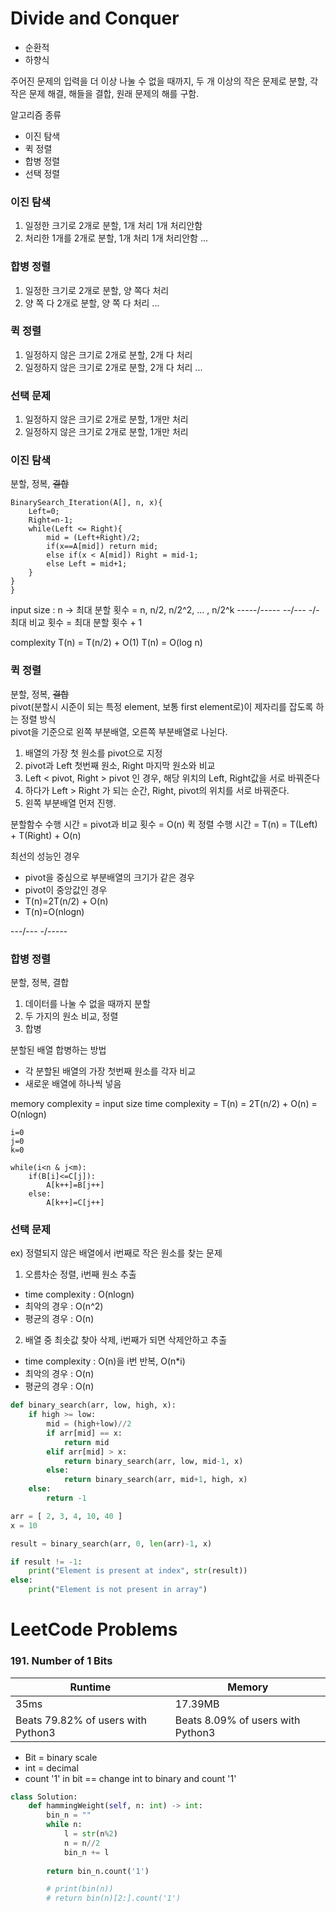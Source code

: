 # Divide and Conquer

- 순환적
- 하향식

주어진 문제의 입력을 더 이상 나눌 수 없을 때까지, 
두 개 이상의 작은 문제로 분할,
각 작은 문제 해결,
해들을 결합,
원래 문제의 해를 구함.

알고리즘 종류
- 이진 탐색
- 퀵 정렬
- 합병 정렬
- 선택 정렬

### 이진 탐색
1. 일정한 크기로 2개로 분할, 1개 처리 1개 처리안함
2. 처리한 1개를 2개로 분할, 1개 처리 1개 처리안함
...

### 합병 정렬
1. 일정한 크기로 2개로 분할, 양 쪽다 처리
2. 양 쪽 다 2개로 분할, 양 쪽 다 처리
...

### 퀵 정렬
1. 일정하지 않은 크기로 2개로 분할, 2개 다 처리
2. 일정하지 않은 크기로 2개로 분할, 2개 다 처리
...

### 선택 문제
1. 일정하지 않은 크기로 2개로 분할, 1개만 처리
2. 일정하지 않은 크기로 2개로 분할, 1개만 처리


### 이진 탐색
분할, 정복, ~~결합~~

```
BinarySearch_Iteration(A[], n, x){
    Left=0;
    Right=n-1;
    while(Left <= Right){
        mid = (Left+Right)/2;
        if(x==A[mid]) return mid;
        else if(x < A[mid]) Right = mid-1;
        else Left = mid+1;
    }
}
}
```

input size : n -> 최대 분할 횟수 = n, n/2, n/2^2, ... , n/2^k
-----/-----
--/---
-/-
최대 비교 횟수 = 최대 분할 횟수 + 1

complexity
T(n) = T(n/2) + O(1)
T(n) = O(log n)

### 퀵 정렬
분할, 정복, ~~결합~~    
pivot(분할시 시준이 되는 특정 element, 보통 first element로)이 제자리를 잡도록 하는 정렬 방식    
pivot을 기준으로 왼쪽 부분배열, 오른쪽 부분배열로 나뉜다.

1. 배열의 가장 첫 원소를 pivot으로 지정
2. pivot과 Left 첫번째 원소, Right 마지막 원소와 비교
3. Left < pivot, Right > pivot 인 경우, 해당 위치의 Left, Right값을 서로 바꿔준다
4. 하다가 Left > Right 가 되는 순간, Right, pivot의 위치를 서로 바꿔준다.
5. 왼쪽 부분배열 먼저 진행. 

분할함수 수행 시간 = pivot과 비교 횟수 = O(n)
퀵 정렬 수행 시간 = T(n) = T(Left) + T(Right) + O(n)

최선의 성능인 경우
- pivot을 중심으로 부분배열의 크기가 같은 경우
- pivot이 중앙값인 경우
- T(n)=2T(n/2) + O(n)
- T(n)=O(nlogn)

---/---
-/-----

### 합병 정렬
분할, 정복, 결합
1. 데이터를 나눌 수 없을 때까지 분할
2. 두 가지의 원소 비교, 정렬
3. 합병

분할된 배열 합병하는 방법
- 각 분할된 배열의 가장 첫번째 원소를 각자 비교
- 새로운 배열에 하나씩 넣음

memory complexity = input size
time complexity = T(n) = 2T(n/2) + O(n) = O(nlogn)

```
i=0
j=0
k=0

while(i<n & j<m):
    if(B[i]<=C[j]):
        A[k++]=B[j++]
    else:
        A[k++]=C[j++]
```

### 선택 문제
ex) 정렬되지 않은 배열에서 i번째로 작은 원소를 찾는 문제

1. 오름차순 정렬, i번째 원소 추출
- time complexity : O(nlogn)
- 최악의 경우 : O(n^2)
- 평균의 경우 : O(n)
2. 배열 중 최솟값 찾아 삭제, i번째가 되면 삭제안하고 추출
- time complexity : O(n)을 i번 반복, O(n*i)
- 최악의 경우 : O(n)
- 평균의 경우 : O(n)



```python
def binary_search(arr, low, high, x):
    if high >= low:
        mid = (high+low)//2
        if arr[mid] == x:
            return mid
        elif arr[mid] > x:
            return binary_search(arr, low, mid-1, x)
        else:
            return binary_search(arr, mid+1, high, x)
    else:
        return -1

arr = [ 2, 3, 4, 10, 40 ]
x = 10

result = binary_search(arr, 0, len(arr)-1, x)

if result != -1:
    print("Element is present at index", str(result))
else:
    print("Element is not present in array")
```

# LeetCode Problems
### 191. Number of 1 Bits

|Runtime                           |Memory                           |
|----------------------------------|---------------------------------|
|35ms                              |17.39MB                          |
|Beats 79.82% of users with Python3|Beats 8.09% of users with Python3|

- Bit = binary scale
- int = decimal
- count '1' in bit == change int to binary and count '1'

```python
class Solution:
    def hammingWeight(self, n: int) -> int:
        bin_n = ""
        while n:
            l = str(n%2)
            n = n//2
            bin_n += l
        
        return bin_n.count('1')

        # print(bin(n))
        # return bin(n)[2:].count('1')
```